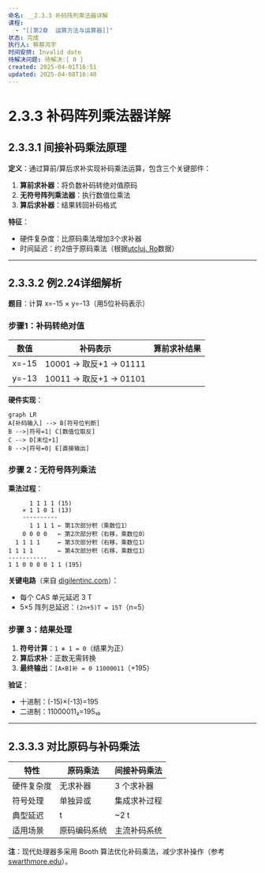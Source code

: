 ```yaml
---
命名: __2.3.3 补码阵列乘法器详解
课程:
  - "[[第2章  运算方法与运算器]]"
状态: 完成
执行人: 蔡蔡鸿宇
时间安排: Invalid date
待解决问题: 待解决:[ 0 ]
created: 2025-04-01T16:51
updated: 2025-04-08T16:40
---
```

# 2.3.3 补码阵列乘法器详解

## 2.3.3.1 间接补码乘法原理
**定义**：通过算前/算后求补实现补码乘法运算，包含三个关键部件：
1. **算前求补器**：将负数补码转绝对值原码
2. **无符号阵列乘法器**：执行数值位乘法
3. **算后求补器**：结果转回补码格式

**特征**：
- 硬件复杂度：比原码乘法增加3个求补器
- 时间延迟：约2倍于原码乘法（根据[utcluj. Ro](http://users.utcluj.ro/~baruch/book_ssce/SSCE-Shift-Mult.pdf)数据）

---

## 2.3.3.2 例2.24详细解析
**题目**：计算 x=-15 × y=-13（用5位补码表示）

### 步骤1：补码转绝对值
| 数值 | 补码表示 | 算前求补结果 |
|------|----------|--------------|
| x=-15 | 10001 → 取反+1 → 01111 |
| y=-13 | 10011 → 取反+1 → 01101 |

**硬件实现**：
```mermaid
graph LR
A[补码输入] --> B[符号位判断]
B -->|符号=1| C[数值位取反]
C --> D[末位+1]
B -->|符号=0| E[直接输出]
```

### 步骤 2：无符号阵列乘法
**乘法过程**：
```
      1 1 1 1 (15)
    × 1 1 0 1 (13)
    ----------
      1 1 1 1 ← 第1次部分积（乘数位1）
    0 0 0 0   ← 第2次部分积（右移，乘数位0）
  1 1 1 1     ← 第3次部分积（右移，乘数位1）
1 1 1 1       ← 第4次部分积（右移，乘数位1）
-----------
1 1 0 0 0 0 1 1 (195)
```

**关键电路**（来自 [digilentinc.com](https://learn.digilentinc.com/Documents/282)）：
- 每个 CAS 单元延迟 3 T
- 5×5 阵列总延迟：`(2n+5)T = 15T`（n=5）

### 步骤 3：结果处理
1. **符号计算**：`1 ⊕ 1 = 0`（结果为正）
2. **算后求补**：正数无需转换
3. **最终输出**：`[A×B]补 = 0 11000011`（+195）

**验证**：
- 十进制：(-15)×(-13)=195
- 二进制：11000011₂=195₁₀

---

## 2.3.3.3 对比原码与补码乘法
| 特性          | 原码乘法           | 间接补码乘法        |
|---------------|--------------------|---------------------|
| 硬件复杂度    | 无求补器           | 3 个求补器           |
| 符号处理      | 单独异或           | 集成求补过程        |
| 典型延迟      | t                 | ~2 t                |
| 适用场景      | 原码编码系统       | 主流补码系统        |

**注**：现代处理器多采用 Booth 算法优化补码乘法，减少求补操作（参考 [swarthmore.edu](https://cheever.domains.swarthmore.edu/Ref/BinaryMath/BinaryMath.html)）。